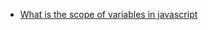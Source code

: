 * [What is the scope of variables in javascript](http://stackoverflow.com/questions/500431/what-is-the-scope-of-variables-in-javascript)